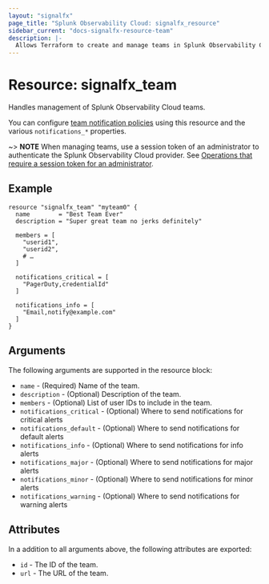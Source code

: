 ```yaml
---
layout: "signalfx"
page_title: "Splunk Observability Cloud: signalfx_resource"
sidebar_current: "docs-signalfx-resource-team"
description: |-
  Allows Terraform to create and manage teams in Splunk Observability Cloud
---
```


# Resource: signalfx_team

Handles management of Splunk Observability Cloud teams.

You can configure [team notification policies](https://docs.splunk.com/observability/en/admin/user-management/teams/team-notifications.html) using this resource and the various `notifications_*` properties.

~> **NOTE** When managing teams, use a session token of an administrator to authenticate the Splunk Observability Cloud provider. See [Operations that require a session token for an administrator](https://dev.splunk.com/observability/docs/administration/authtokens#Operations-that-require-a-session-token-for-an-administrator).

## Example

```hcl
resource "signalfx_team" "myteam0" {
  name        = "Best Team Ever"
  description = "Super great team no jerks definitely"

  members = [
    "userid1",
    "userid2",
    # …
  ]

  notifications_critical = [
    "PagerDuty,credentialId"
  ]

  notifications_info = [
    "Email,notify@example.com"
  ]
}
```

## Arguments

The following arguments are supported in the resource block:

* `name` - (Required) Name of the team.
* `description` - (Optional) Description of the team.
* `members` - (Optional) List of user IDs to include in the team.
* `notifications_critical` - (Optional) Where to send notifications for critical alerts
* `notifications_default` - (Optional) Where to send notifications for default alerts
* `notifications_info` - (Optional) Where to send notifications for info alerts
* `notifications_major` - (Optional) Where to send notifications for major alerts
* `notifications_minor` - (Optional) Where to send notifications for minor alerts
* `notifications_warning` - (Optional) Where to send notifications for warning alerts

## Attributes

In a addition to all arguments above, the following attributes are exported:

* `id` - The ID of the team.
* `url` - The URL of the team.
